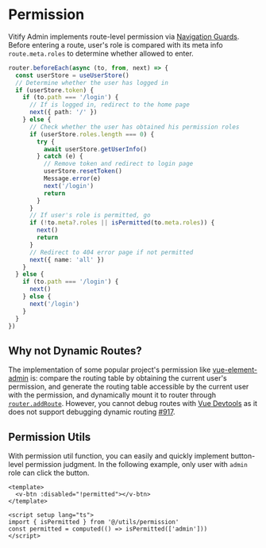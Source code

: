 # Permission

Vitify Admin implements route-level permission via [Navigation Guards](https://v3.router.vuejs.org/guide/advanced/navigation-guards.html). Before entering a route, user's role is compared with its meta info `route.meta.roles` to determine whether allowed to enter.

```ts
router.beforeEach(async (to, from, next) => {
  const userStore = useUserStore()
  // Determine whether the user has logged in
  if (userStore.token) {
    if (to.path === '/login') {
      // If is logged in, redirect to the home page
      next({ path: '/' })
    } else {
      // Check whether the user has obtained his permission roles
      if (userStore.roles.length === 0) {
        try {
          await userStore.getUserInfo()
        } catch (e) {
          // Remove token and redirect to login page
          userStore.resetToken()
          Message.error(e)
          next('/login')
          return
        }
      }
      // If user's role is permitted, go
      if (!to.meta?.roles || isPermitted(to.meta.roles)) {
        next()
        return
      }
      // Redirect to 404 error page if not permitted
      next({ name: 'all' })
    }
  } else {
    if (to.path === '/login') {
      next()
    } else {
      next('/login')
    }
  }
})
```

## Why not Dynamic Routes?

The implementation of some popular project's permission like [vue-element-admin](https://panjiachen.github.io/vue-element-admin-site/guide/essentials/permission.html#permission) is: compare the routing table by obtaining the current user's permission, and generate the routing table accessible by the current user with the permission, and dynamically mount it to router through [`router.addRoute`](https://v3.router.vuejs.org/api/#router-addroute). However, you cannot debug routes with [Vue Devtools](https://github.com/vuejs/devtools) as it does not support debugging dynamic routing [#917](https://github.com/vuejs/devtools/issues/917).

## Permission Utils

With permission util function, you can easily and quickly implement button-level permission judgment. In the following example, only user with `admin` role can click the button.

```vue
<template>
  <v-btn :disabled="!permitted"></v-btn>
</template>

<script setup lang="ts">
import { isPermitted } from '@/utils/permission'
const permitted = computed(() => isPermitted(['admin']))
</script>
```
